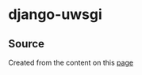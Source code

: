 # django-uwsgi
## Source
Created from the content on this [page](https://www.caktusgroup.com/blog/2017/03/14/production-ready-dockerfile-your-python-django-app/)

